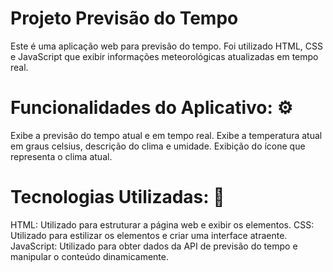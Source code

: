 # Projeto Previsão do Tempo

Este é uma aplicação web para previsão do tempo. Foi utilizado HTML, CSS e JavaScript que exibir informações meteorológicas atualizadas em tempo real.

# Funcionalidades do Aplicativo: ⚙️

Exibe a previsão do tempo atual e em tempo real.
Exibe a temperatura atual em graus celsius, descrição do clima e umidade.
Exibição do ícone que representa o clima atual.



# Tecnologias Utilizadas: 🧠

HTML: Utilizado para estruturar a página web e exibir os elementos.
CSS: Utilizado para estilizar os elementos e criar uma interface atraente.
JavaScript: Utilizado para obter dados da API de previsão do tempo e manipular o conteúdo dinamicamente.
